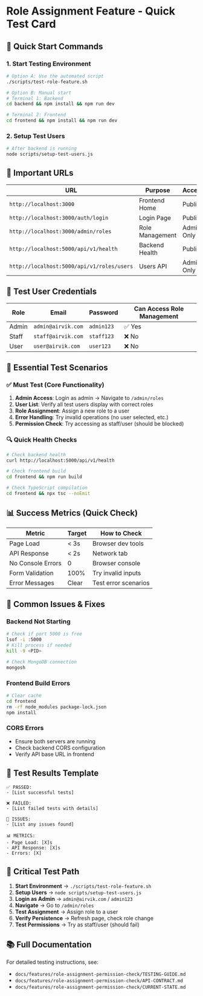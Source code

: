 # Role Assignment Feature - Quick Test Card

## 🚀 Quick Start Commands

### 1. Start Testing Environment
```bash
# Option A: Use the automated script
./scripts/test-role-feature.sh

# Option B: Manual start
# Terminal 1: Backend
cd backend && npm install && npm run dev

# Terminal 2: Frontend  
cd frontend && npm install && npm run dev
```

### 2. Setup Test Users
```bash
# After backend is running
node scripts/setup-test-users.js
```

## 🔗 Important URLs

| URL | Purpose | Access |
|-----|---------|--------|
| `http://localhost:3000` | Frontend Home | Public |
| `http://localhost:3000/auth/login` | Login Page | Public |
| `http://localhost:3000/admin/roles` | Role Management | Admin Only |
| `http://localhost:5000/api/v1/health` | Backend Health | Public |
| `http://localhost:5000/api/v1/roles/users` | Users API | Admin Only |

## 🔑 Test User Credentials

| Role | Email | Password | Can Access Role Management |
|------|-------|----------|---------------------------|
| Admin | `admin@airvik.com` | `admin123` | ✅ Yes |
| Staff | `staff@airvik.com` | `staff123` | ❌ No |
| User | `user@airvik.com` | `user123` | ❌ No |

## 🧪 Essential Test Scenarios

### ✅ Must Test (Core Functionality)
1. **Admin Access**: Login as admin → Navigate to `/admin/roles`
2. **User List**: Verify all test users display with correct roles
3. **Role Assignment**: Assign a new role to a user
4. **Error Handling**: Try invalid operations (no user selected, etc.)
5. **Permission Check**: Try accessing as staff/user (should be blocked)

### 🔍 Quick Health Checks
```bash
# Check backend health
curl http://localhost:5000/api/v1/health

# Check frontend build
cd frontend && npm run build

# Check TypeScript compilation
cd frontend && npx tsc --noEmit
```

## 📊 Success Metrics (Quick Check)

| Metric | Target | How to Check |
|--------|--------|--------------|
| Page Load | < 3s | Browser dev tools |
| API Response | < 2s | Network tab |
| No Console Errors | 0 | Browser console |
| Form Validation | 100% | Try invalid inputs |
| Error Messages | Clear | Test error scenarios |

## 🐛 Common Issues & Fixes

### Backend Not Starting
```bash
# Check if port 5000 is free
lsof -i :5000
# Kill process if needed
kill -9 <PID>

# Check MongoDB connection
mongosh
```

### Frontend Build Errors
```bash
# Clear cache
cd frontend
rm -rf node_modules package-lock.json
npm install
```

### CORS Errors
- Ensure both servers are running
- Check backend CORS configuration
- Verify API base URL in frontend

## 📝 Test Results Template

```
✅ PASSED:
- [List successful tests]

❌ FAILED:
- [List failed tests with details]

🔧 ISSUES:
- [List any issues found]

📊 METRICS:
- Page Load: [X]s
- API Response: [X]s
- Errors: [X]
```

## 🎯 Critical Test Path

1. **Start Environment** → `./scripts/test-role-feature.sh`
2. **Setup Users** → `node scripts/setup-test-users.js`
3. **Login as Admin** → `admin@airvik.com` / `admin123`
4. **Navigate** → Go to `/admin/roles`
5. **Test Assignment** → Assign role to a user
6. **Verify Persistence** → Refresh page, check role change
7. **Test Permissions** → Try as staff/user (should fail)

## 📚 Full Documentation

For detailed testing instructions, see:
- `docs/features/role-assignment-permission-check/TESTING-GUIDE.md`
- `docs/features/role-assignment-permission-check/API-CONTRACT.md`
- `docs/features/role-assignment-permission-check/CURRENT-STATE.md` 